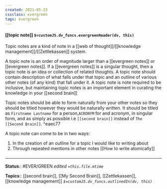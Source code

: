 ```yaml
---
created: 2021-05-23
cssclass: evergreen
tags: evergreen
---
```


#### [[topic note]] `$=customJS.dv_funcs.evergreenHeader(dv, this)`

Topic notes are a kind of note in a [[web of thought]]/[[knowledge management]]/[[Zettlekassen]] system.

A topic note is an order of magnitude larger than a [[evergreen notes]] or [[evergreen notes]]. If a [[evergreen notes]] is a singular thought, then a topic note is an idea or collection of related thoughts. A topic note should contain description of what falls under that topic and an outline of various other notes (of any kind) that fall under it. A topic note is note required to be inclusive, but maintaining topic notes is an important element in curating the knowledge in your [[second brain]]

Topic notes should be able to form naturally from your other notes so they should be titled however they would be naturally written. It should be titled as `Firstname Lastname` for a person,`ACRONYM` for and acronym, in singular form, and as simply as possible i.e `[[second brain]]` instead of `The [[Second Brain]]`.  ^eaec77

A topic note can come to be in two ways:
1. In the creation of an outline for a topic I would like to writing about
2. Through repeated mentions in other notes
[[How to write atomically]] 
### <hr class="footnote"/>

**Status**:: #EVER/GREEN 
*edited `=this.file.mtime`*

**Topics**:: [[second brain]], [[My Second Brain]], [[Zettlekassen]], [[knowledge management]]
*`$=customJS.dv_funcs.outlinedIn(dv, this)`*


